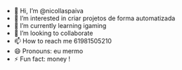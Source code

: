 - 👋 Hi, I’m @nicollaspaiva
- 👀 I’m interested in criar projetos de forma automatizada
- 🌱 I’m currently learning igaming
- 💞️ I’m looking to collaborate 
- 📫 How to reach me 61981505210
- 😄 Pronouns: eu mermo 
- ⚡ Fun fact: money !

<!---
nicollaspaiva/nicollaspaiva is a ✨ special ✨ repository because its `README.md` (this file) appears on your GitHub profile.
You can click the Preview link to take a look at your changes.
--->
